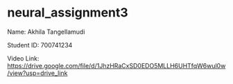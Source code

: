 # neural_assignment3

Name: Akhila Tangellamudi

Student ID: 700741234

Video Link: https://drive.google.com/file/d/1JhzHRaCxSD0EDO5MLLH6UHTfqW6wul0w/view?usp=drive_link
